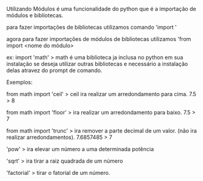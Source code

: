 Utilizando Módulos é uma funcionalidade do python que é a importação de módulos e bibliotecas.

para fazer importações de bibliotecas utilizamos comando 'import <nome da biblioteca>'

agora para fazer importações de módulos de bibliotecas utilizamos 'from <nome da biblioteca> import <nome do módulo>

ex: import 'math' > math é uma biblioteca ja inclusa no python em sua instalação
se deseja utilizar outras bibliotecas e necessário a instalação delas atravez do prompt de comando.

Exemplos:

from math import 'ceil' > ceil ira realizar um arredondamento para cima.
7.5 > 8

from math import 'floor' > ira realizar um arredondamento para baixo.
7.5 > 7

from math import 'trunc' > ira remover a parte decimal de um valor. (não ira realizar arredondamentos).
7.6857485 > 7

'pow' > ira elevar um número a uma determinada potência

'sqrt' > ira tirar a raiz quadrada de um número

'factorial' > tirar o fatorial de um número.